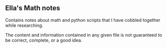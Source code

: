 Ella's Math notes
-----

Contains notes about math and python scripts that I have cobbled together while researching.

The content and information contained in any given file is not guaranteed to be correct, complete, or a good idea.
